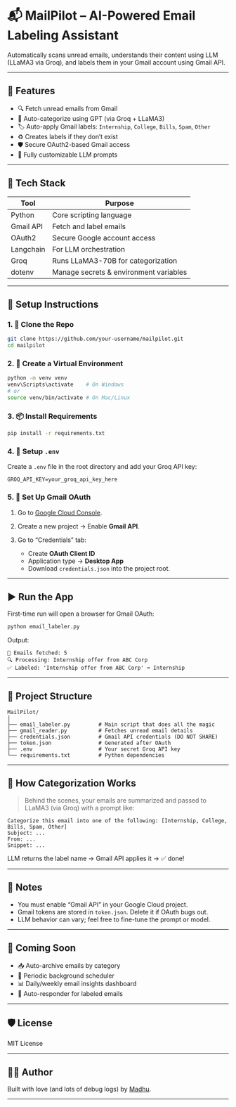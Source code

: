 # 📬 MailPilot – AI-Powered Email Labeling Assistant

Automatically scans unread emails, understands their content using LLM (LLaMA3 via Groq), and labels them in your Gmail account using Gmail API.

---

## 🧠 Features

* 🔍 Fetch unread emails from Gmail
* 🤖 Auto-categorize using GPT (via Groq + LLaMA3)
* 🏷️ Auto-apply Gmail labels: `Internship`, `College`, `Bills`, `Spam`, `Other`
* ♻️ Creates labels if they don’t exist
* 🛡️ Secure OAuth2-based Gmail access
* 💬 Fully customizable LLM prompts

---

## 🧰 Tech Stack

| Tool      | Purpose                                |
| --------- | -------------------------------------- |
| Python    | Core scripting language                |
| Gmail API | Fetch and label emails                 |
| OAuth2    | Secure Google account access           |
| Langchain | For LLM orchestration                  |
| Groq      | Runs LLaMA3-70B for categorization     |
| dotenv    | Manage secrets & environment variables |

---

## 🔧 Setup Instructions

### 1. 📁 Clone the Repo

```bash
git clone https://github.com/your-username/mailpilot.git
cd mailpilot
```

### 2. 🐍 Create a Virtual Environment

```bash
python -m venv venv
venv\Scripts\activate    # On Windows
# or
source venv/bin/activate # On Mac/Linux
```

### 3. 📦 Install Requirements

```bash
pip install -r requirements.txt
```

### 4. 🔑 Setup `.env`

Create a `.env` file in the root directory and add your Groq API key:

```env
GROQ_API_KEY=your_groq_api_key_here
```

### 5. 🧾 Set Up Gmail OAuth

1. Go to [Google Cloud Console](https://console.cloud.google.com/).
2. Create a new project → Enable **Gmail API**.
3. Go to “Credentials” tab:

   * Create **OAuth Client ID**
   * Application type → **Desktop App**
   * Download `credentials.json` into the project root.

---

## ▶️ Run the App

First-time run will open a browser for Gmail OAuth:

```bash
python email_labeler.py
```

Output:

```
📩 Emails fetched: 5
🔍 Processing: Internship offer from ABC Corp
✅ Labeled: 'Internship offer from ABC Corp' ➡️ Internship
```

---

## 📁 Project Structure

```
MailPilot/
│
├── email_labeler.py         # Main script that does all the magic
├── gmail_reader.py          # Fetches unread email details
├── credentials.json         # Gmail API credentials (DO NOT SHARE)
├── token.json               # Generated after OAuth
├── .env                     # Your secret Groq API key
└── requirements.txt         # Python dependencies
```

---

## 🧠 How Categorization Works

> Behind the scenes, your emails are summarized and passed to LLaMA3 (via Groq) with a prompt like:

```
Categorize this email into one of the following: [Internship, College, Bills, Spam, Other]
Subject: ...
From: ...
Snippet: ...
```

LLM returns the label name → Gmail API applies it → ✅ done!

---

## 🚨 Notes

* You must enable “Gmail API” in your Google Cloud project.
* Gmail tokens are stored in `token.json`. Delete it if OAuth bugs out.
* LLM behavior can vary; feel free to fine-tune the prompt or model.

---

## 🔮 Coming Soon

* 📥 Auto-archive emails by category
* 🔁 Periodic background scheduler
* 📊 Daily/weekly email insights dashboard
* 📨 Auto-responder for labeled emails


---

## 🛡️ License

MIT License

---

## 🧑‍💻 Author

Built with love (and lots of debug logs) by [Madhu](https://github.com/your-github).

---
